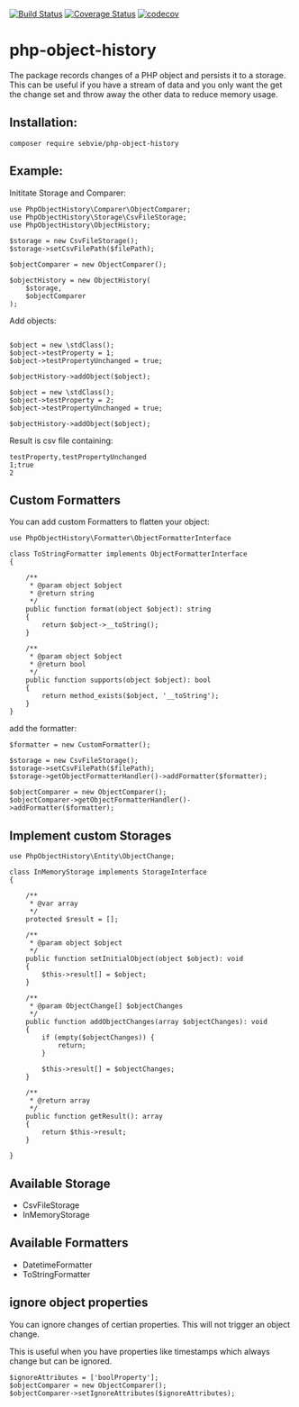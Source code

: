[![Build Status](https://travis-ci.org/sebvie/php-object-history.svg?branch=master)](https://travis-ci.org/sebvie/php-object-history)
[![Coverage Status](https://coveralls.io/repos/github/sebvie/php-object-history/badge.svg?branch=master)](https://coveralls.io/github/sebvie/php-object-history?branch=master)
[![codecov](https://codecov.io/gh/sebvie/php-object-history/branch/master/graph/badge.svg)](https://codecov.io/gh/sebvie/php-object-history)


# php-object-history
The package records changes of a PHP object and persists it to a storage. 
This can be useful if you have a stream of data and you only want the get the change set and throw away the other data to reduce memory usage.

## Installation:
```
composer require sebvie/php-object-history
```
## Example:

Inititate Storage and Comparer:
```
use PhpObjectHistory\Comparer\ObjectComparer;
use PhpObjectHistory\Storage\CsvFileStorage;
use PhpObjectHistory\ObjectHistory;

$storage = new CsvFileStorage();
$storage->setCsvFilePath($filePath);

$objectComparer = new ObjectComparer();

$objectHistory = new ObjectHistory(
    $storage,
    $objectComparer
);
```

Add objects:
```

$object = new \stdClass();
$object->testProperty = 1;
$object->testPropertyUnchanged = true;

$objectHistory->addObject($object);

$object = new \stdClass();
$object->testProperty = 2;
$object->testPropertyUnchanged = true;

$objectHistory->addObject($object);
```

Result is csv file containing:
```
testProperty,testPropertyUnchanged
1;true
2
```
## Custom Formatters

You can add custom Formatters to flatten your object:
```
use PhpObjectHistory\Formatter\ObjectFormatterInterface

class ToStringFormatter implements ObjectFormatterInterface
{

    /**
     * @param object $object
     * @return string
     */
    public function format(object $object): string
    {
        return $object->__toString();
    }

    /**
     * @param object $object
     * @return bool
     */
    public function supports(object $object): bool
    {
        return method_exists($object, '__toString');
    }
}
```
add the formatter:
```
$formatter = new CustomFormatter();

$storage = new CsvFileStorage();
$storage->setCsvFilePath($filePath);
$storage->getObjectFormatterHandler()->addFormatter($formatter);

$objectComparer = new ObjectComparer();
$objectComparer->getObjectFormatterHandler()->addFormatter($formatter);

```


## Implement custom Storages

```
use PhpObjectHistory\Entity\ObjectChange;

class InMemoryStorage implements StorageInterface
{
    
    /**
     * @var array
     */
    protected $result = [];
    
    /**
     * @param object $object
     */
    public function setInitialObject(object $object): void
    {
        $this->result[] = $object;
    }

    /**
     * @param ObjectChange[] $objectChanges
     */
    public function addObjectChanges(array $objectChanges): void
    {
        if (empty($objectChanges)) {
            return;
        }

        $this->result[] = $objectChanges;
    }

    /**
     * @return array
     */
    public function getResult(): array
    {
        return $this->result;
    }

}
```

## Available Storage
- CsvFileStorage
- InMemoryStorage

## Available Formatters
- DatetimeFormatter
- ToStringFormatter

## ignore object properties
You can ignore changes of certian properties. This will not trigger an object change.

This is useful when you have properties like timestamps which always change but can be ignored.
```
$ignoreAttributes = ['boolProperty'];
$objectComparer = new ObjectComparer();
$objectComparer->setIgnoreAttributes($ignoreAttributes);
```
